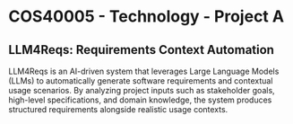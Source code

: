# COS40005 - Technology - Project A
## LLM4Reqs: Requirements Context Automation
LLM4Reqs is an AI-driven system that leverages Large Language Models (LLMs) to automatically generate software requirements and contextual usage scenarios. By analyzing project inputs such as stakeholder goals, high-level specifications, and domain knowledge, the system produces structured requirements alongside realistic usage contexts.
